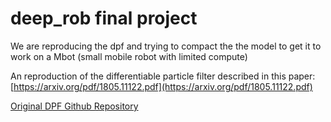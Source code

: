 # deep_rob final project

We are reproducing the dpf and trying to compact the the model to get it to work on a Mbot (small mobile robot with limited compute)

An reproduction of the differentiable particle filter described in this paper: [https://arxiv.org/pdf/1805.11122.pdf](https://arxiv.org/pdf/1805.11122.pdf)

[Original DPF Github Repository](https://github.com/tu-rbo/differentiable-particle-filters?tab=readme-ov-file)

